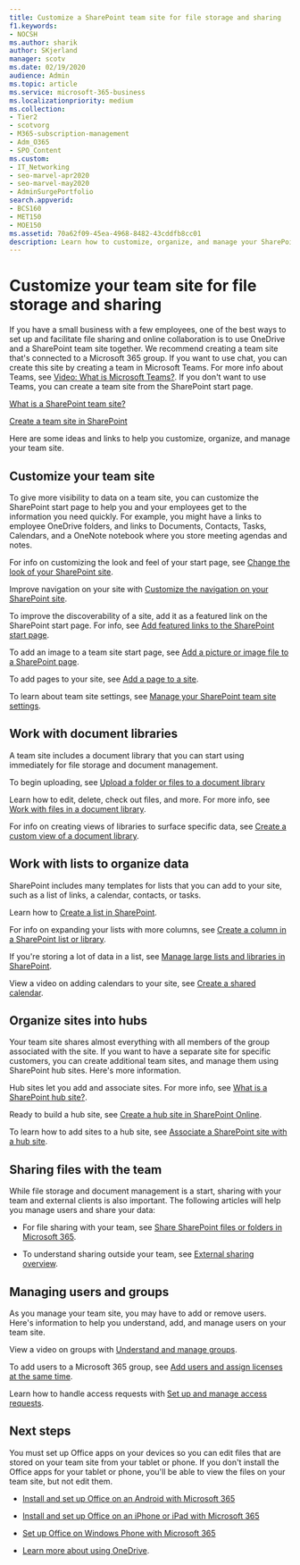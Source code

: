 ```yaml
---
title: Customize a SharePoint team site for file storage and sharing
f1.keywords:
- NOCSH
ms.author: sharik
author: SKjerland
manager: scotv
ms.date: 02/19/2020
audience: Admin
ms.topic: article
ms.service: microsoft-365-business
ms.localizationpriority: medium
ms.collection: 
- Tier2
- scotvorg
- M365-subscription-management
- Adm_O365
- SPO_Content
ms.custom:
- IT_Networking
- seo-marvel-apr2020
- seo-marvel-may2020
- AdminSurgePortfolio
search.appverid:
- BCS160
- MET150
- MOE150
ms.assetid: 70a62f09-45ea-4968-8482-43cddfb8cc01
description: Learn how to customize, organize, and manage your SharePoint team site with document libraries, lists, and hubs.
---
```


# Customize your team site for file storage and sharing

If you have a small business with a few employees, one of the best ways to set up and facilitate file sharing and online collaboration is to use OneDrive and a SharePoint team site together. We recommend creating a team site that's connected to a Microsoft 365 group. If you want to use chat, you can create this site by creating a team in Microsoft Teams. For more info about Teams, see [Video: What is Microsoft Teams?](https://support.microsoft.com/office/b98d533f-118e-4bae-bf44-3df2470c2b12). If you don't want to use Teams, you can create a team site from the SharePoint start page. 
  
[What is a SharePoint team site?](https://support.microsoft.com/office/75545757-36c3-46a7-beed-0aaa74f0401e)
  
[Create a team site in SharePoint](https://support.microsoft.com/office/ef10c1e7-15f3-42a3-98aa-b5972711777d)
  
Here are some ideas and links to help you customize, organize, and manage your team site.
  
 
## Customize your team site

To give more visibility to data on a team site, you can customize the SharePoint start page to help you and your employees get to the information you need quickly. For example, you might have a links to employee OneDrive folders, and links to Documents, Contacts, Tasks, Calendars, and a OneNote notebook where you store meeting agendas and notes.
  
For info on customizing the look and feel of your start page, see [Change the look of your SharePoint site](https://support.microsoft.com/office/06bbadc3-6b04-4a60-9d14-894f6a170818).
  
Improve navigation on your site with [Customize the navigation on your SharePoint site](https://support.microsoft.com/office/3cd61ae7-a9ed-4e1e-bf6d-4655f0bf25ca).
  
To improve the discoverability of a site, add it as a featured link on the SharePoint start page. For info, see [Add featured links to the SharePoint start page](/sharepoint/change-links-list-on-sharepoint-home-page).
  
To add an image to a team site start page, see [Add a picture or image file to a SharePoint page](https://support.microsoft.com/office/4a9b0e98-c89a-4a41-8adb-b7750dccca16).
  
To add pages to your site, see [Add a page to a site](https://support.microsoft.com/office/b3d46deb-27a6-4b1e-87b8-df851e503dec).
  
To learn about team site settings, see [Manage your SharePoint team site settings](https://support.microsoft.com/office/8376034D-D0C7-446E-9178-6AB51C58DF42).
  
## Work with document libraries

A team site includes a document library that you can start using immediately for file storage and document management.

To begin uploading, see [Upload a folder or files to a document library](https://support.microsoft.com/office/eb18fcba-c953-4d45-8d90-8da66edeacdb)
   
Learn how to edit, delete, check out files, and more. For more info, see [Work with files in a document library](https://support.microsoft.com/office/a9d89171-1673-4892-9dd2-1ca52037dea2).
  
For info on creating views of libraries to surface specific data, see [Create a custom view of a document library](https://support.microsoft.com/office/8f6b08e0-a9a0-4232-9b9b-b374a2ad3da7).
  
## Work with lists to organize data

SharePoint includes many templates for lists that you can add to your site, such as a list of links, a calendar, contacts, or tasks.
  
Learn how to [Create a list in SharePoint](https://support.microsoft.com/office/0D397414-D95F-41EB-ADDD-5E6EFF41B083#ID0EAAGAAA=Online).
  
For info on expanding your lists with more columns, see [Create a column in a SharePoint list or library](https://support.microsoft.com/office/2b0361ae-1bd3-41a3-8329-269e5f81cfa2).
  
If you're storing a lot of data in a list, see [Manage large lists and libraries in SharePoint](https://support.microsoft.com/office/B8588DAE-9387-48C2-9248-C24122F07C59).
  
View a video on adding calendars to your site, see [Create a shared calendar](https://support.microsoft.com/office/61b96006-70e2-4535-a34f-ee4fc772f798).

## Organize sites into hubs

Your team site shares almost everything with all members of the group associated with the site. If you want to have a separate site for specific customers, you can create additional team sites, and manage them using SharePoint hub sites. Here's more information.
  
Hub sites let you add and associate sites. For more info, see [What is a SharePoint hub site?](https://support.microsoft.com/office/fe26ae84-14b7-45b6-a6d1-948b3966427f).
  
Ready to build a hub site, see [Create a hub site in SharePoint Online](/sharepoint/create-hub-site).
  
To learn how to add sites to a hub site, see [Associate a SharePoint site with a hub site](https://support.microsoft.com/office/ae0009fd-af04-4d3d-917d-88edb43efc05).
  
## Sharing files with the team

While file storage and document management is a start, sharing with your team and external clients is also important. The following articles will help you manage users and share your data:
  
- For file sharing with your team, see [Share SharePoint files or folders in Microsoft 365](https://support.microsoft.com/office/1fe37332-0f9a-4719-970e-d2578da4941c).
  
- To understand sharing outside your team, see [External sharing overview](/sharepoint/external-sharing-overview).
  
## Managing users and groups

As you manage your team site, you may have to add or remove users. Here's information to help you understand, add, and manage users on your team site.
  
View a video on groups with [Understand and manage groups](/training/m365/). 
  
To add users to a Microsoft 365 group, see [Add users and assign licenses at the same time](../add-users/add-users.md).
  
Learn how to handle access requests with [Set up and manage access requests](https://support.microsoft.com/office/94B26E0B-2822-49D4-929A-8455698654B3).
  
## Next steps

You must set up Office apps on your devices so you can edit files that are stored on your team site from your tablet or phone. If you don't install the Office apps for your tablet or phone, you'll be able to view the files on your team site, but not edit them. 
    
  - [Install and set up Office on an Android with Microsoft 365](https://support.microsoft.com/office/cafe9d6f-8b0c-4b03-b20a-12438a82a22d)
    
  - [Install and set up Office on an iPhone or iPad with Microsoft 365](https://support.microsoft.com/office/9df6d10c-7281-4671-8666-6ca8e339b628)
    
  - [Set up Office on Windows Phone with Microsoft 365](https://support.microsoft.com/office/2b7c1b51-a717-45d6-90c9-ee1c1c5ee0b7)
    
- [Learn more about using OneDrive](https://go.microsoft.com/fwlink/?LinkID=511458).
